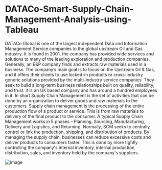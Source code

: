 # DATACo-Smart-Supply-Chain-Management-Analysis-using-Tableau

DATACo Global is one of the largest independent Data and Information Management Service companies to the global upstream Oil and Gas industry. It is found in 2001, the company has provided wide services and solutions to many of the leading exploration and production companies. Generally, an E&P company finds and extracts raw materials used in a business. The company’s main goal is to focus on the Upstream Oil & Gas, and it offers their clients to use locked-in products or cross-industry generic solutions provided by the multi-industry service companies. They seek to build a long-term business relationships built on quality, reliability, and trust. It is an UK based company and has around a hundred employees in it. In short Supply Chain Management is the set of activities that can be done by an organization to deliver goods and raw materials to the customers.
Supply chain management is the processing of the entire production flow of a product or service. This is from raw materials to delivery of the final product to the consumer. A typical Supply Chain Management works in 5 phases – Planning, Sourcing, Manufacturing, Delivery and Logistics, and Returning. Normally, SCM seeks to centrally control or link the production, shipping, and distribution of products. By managing the supply chain, businesses can reduce excessive costs and deliver products to consumers faster. This is done by more tightly controlling the company's internal inventory, internal production, distribution, sales, and inventory held by the company's suppliers.

![image](https://github.com/user-attachments/assets/9309321a-2763-442f-aeed-a50f75ea8340)

